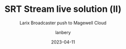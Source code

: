 ---
layout:     post
title:      SRT Stream live solution (Ⅱ)
subtitle:   Larix Broadcaster push to Magewell Cloud
date:       2023-04-11
author:     lanbery
header-img: img/live-tech-banner.png
catalog: true
tags:
    - SRT 
    - Live
---